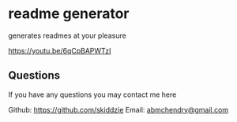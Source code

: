 # <a name="title"></a>readme generator
generates readmes at your pleasure

https://youtu.be/6qCpBAPWTzI
    
## <a name="questions"></a>Questions
If you have any questions you may contact me here

Github: https://github.com/skiddzie
Email: abmchendry@gmail.com
